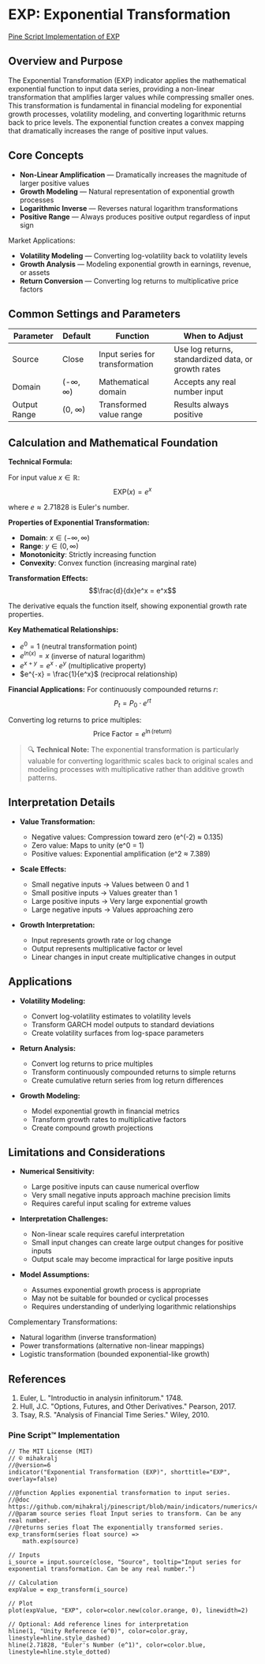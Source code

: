 # EXP: Exponential Transformation

[Pine Script Implementation of EXP](https://github.com/mihakralj/pinescript/blob/main/indicators/numerics/exp.pine)

## Overview and Purpose

The Exponential Transformation (EXP) indicator applies the mathematical exponential function to input data series, providing a non-linear transformation that amplifies larger values while compressing smaller ones. This transformation is fundamental in financial modeling for exponential growth processes, volatility modeling, and converting logarithmic returns back to price levels. The exponential function creates a convex mapping that dramatically increases the range of positive input values.

## Core Concepts

*   **Non-Linear Amplification** — Dramatically increases the magnitude of larger positive values
*   **Growth Modeling** — Natural representation of exponential growth processes
*   **Logarithmic Inverse** — Reverses natural logarithm transformations
*   **Positive Range** — Always produces positive output regardless of input sign

Market Applications:
*   **Volatility Modeling** — Converting log-volatility back to volatility levels
*   **Growth Analysis** — Modeling exponential growth in earnings, revenue, or assets
*   **Return Conversion** — Converting log returns to multiplicative price factors

## Common Settings and Parameters

| Parameter | Default | Function | When to Adjust |
|-----------|---------|----------|----------------|
| Source | Close | Input series for transformation | Use log returns, standardized data, or growth rates |
| Domain | (-∞, ∞) | Mathematical domain | Accepts any real number input |
| Output Range | (0, ∞) | Transformed value range | Results always positive |

## Calculation and Mathematical Foundation

**Technical Formula:**

For input value $x \in \mathbb{R}$:
$$\text{EXP}(x) = e^x$$

where $e \approx 2.71828$ is Euler's number.

**Properties of Exponential Transformation:**
- **Domain**: $x \in (-\infty, \infty)$
- **Range**: $y \in (0, \infty)$
- **Monotonicity**: Strictly increasing function
- **Convexity**: Convex function (increasing marginal rate)

**Transformation Effects:**
$$\frac{d}{dx}e^x = e^x$$

The derivative equals the function itself, showing exponential growth rate properties.

**Key Mathematical Relationships:**
- $e^0 = 1$ (neutral transformation point)
- $e^{ln(x)} = x$ (inverse of natural logarithm)
- $e^{x+y} = e^x \cdot e^y$ (multiplicative property)
- $e^{-x} = \frac{1}{e^x}$ (reciprocal relationship)

**Financial Applications:**
For continuously compounded returns $r$:
$$P_t = P_0 \cdot e^{rt}$$

Converting log returns to price multiples:
$$\text{Price Factor} = e^{\ln(\text{return})}$$

> 🔍 **Technical Note:** The exponential transformation is particularly valuable for converting logarithmic scales back to original scales and modeling processes with multiplicative rather than additive growth patterns.

## Interpretation Details

*   **Value Transformation:**
    - Negative values: Compression toward zero (e^(-2) ≈ 0.135)
    - Zero value: Maps to unity (e^0 = 1)
    - Positive values: Exponential amplification (e^2 ≈ 7.389)

*   **Scale Effects:**
    - Small negative inputs → Values between 0 and 1
    - Small positive inputs → Values greater than 1
    - Large positive inputs → Very large exponential growth
    - Large negative inputs → Values approaching zero

*   **Growth Interpretation:**
    - Input represents growth rate or log change
    - Output represents multiplicative factor or level
    - Linear changes in input create multiplicative changes in output

## Applications

*   **Volatility Modeling:**
    - Convert log-volatility estimates to volatility levels
    - Transform GARCH model outputs to standard deviations
    - Create volatility surfaces from log-space parameters

*   **Return Analysis:**
    - Convert log returns to price multiples
    - Transform continuously compounded returns to simple returns
    - Create cumulative return series from log return differences

*   **Growth Modeling:**
    - Model exponential growth in financial metrics
    - Transform growth rates to multiplicative factors
    - Create compound growth projections

## Limitations and Considerations

*   **Numerical Sensitivity:**
    - Large positive inputs can cause numerical overflow
    - Very small negative inputs approach machine precision limits
    - Requires careful input scaling for extreme values

*   **Interpretation Challenges:**
    - Non-linear scale requires careful interpretation
    - Small input changes can create large output changes for positive inputs
    - Output scale may become impractical for large positive inputs

*   **Model Assumptions:**
    - Assumes exponential growth process is appropriate
    - May not be suitable for bounded or cyclical processes
    - Requires understanding of underlying logarithmic relationships

Complementary Transformations:
* Natural logarithm (inverse transformation)
* Power transformations (alternative non-linear mappings)
* Logistic transformation (bounded exponential-like growth)

## References

1. Euler, L. "Introductio in analysin infinitorum." 1748.
2. Hull, J.C. "Options, Futures, and Other Derivatives." Pearson, 2017.
3. Tsay, R.S. "Analysis of Financial Time Series." Wiley, 2010.

### Pine Script™ Implementation

```pinescript
// The MIT License (MIT)
// © mihakralj
//@version=6
indicator("Exponential Transformation (EXP)", shorttitle="EXP", overlay=false)

//@function Applies exponential transformation to input series.
//@doc https://github.com/mihakralj/pinescript/blob/main/indicators/numerics/exp.md
//@param source series float Input series to transform. Can be any real number.
//@returns series float The exponentially transformed series.
exp_transform(series float source) =>
    math.exp(source)

// Inputs
i_source = input.source(close, "Source", tooltip="Input series for exponential transformation. Can be any real number.")

// Calculation
expValue = exp_transform(i_source)

// Plot
plot(expValue, "EXP", color=color.new(color.orange, 0), linewidth=2)

// Optional: Add reference lines for interpretation
hline(1, "Unity Reference (e^0)", color=color.gray, linestyle=hline.style_dashed)
hline(2.71828, "Euler's Number (e^1)", color=color.blue, linestyle=hline.style_dotted)
